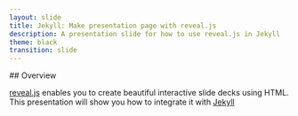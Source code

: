 ```yaml
---
layout: slide
title: Jekyll: Make presentation page with reveal.js
description: A presentation slide for how to use reveal.js in Jekyll
theme: black
transition: slide
---
```


<section data-markdown>
## Overview

[reveal.js](https://github.com/hakimel/reveal.js/) enables you to create
beautiful interactive slide decks using HTML. This presentation will show you
how to integrate it with [Jekyll](http://jekyllrb.com/)
</section>
